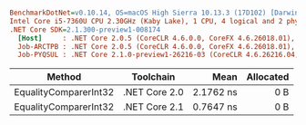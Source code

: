 ``` ini

BenchmarkDotNet=v0.10.14, OS=macOS High Sierra 10.13.3 (17D102) [Darwin 17.4.0]
Intel Core i5-7360U CPU 2.30GHz (Kaby Lake), 1 CPU, 4 logical and 2 physical cores
.NET Core SDK=2.1.300-preview1-008174
  [Host]     : .NET Core 2.0.5 (CoreCLR 4.6.0.0, CoreFX 4.6.26018.01), 64bit RyuJIT
  Job-ARCTPB : .NET Core 2.0.5 (CoreCLR 4.6.0.0, CoreFX 4.6.26018.01), 64bit RyuJIT
  Job-PYQSUL : .NET Core 2.1.0-preview1-26216-03 (CoreCLR 4.6.26216.04, CoreFX 4.6.26216.02), 64bit RyuJIT


```
|                Method |     Toolchain |      Mean | Allocated |
|---------------------- |-------------- |----------:|----------:|
| EqualityComparerInt32 | .NET Core 2.0 | 2.1762 ns |       0 B |
| EqualityComparerInt32 | .NET Core 2.1 | 0.7647 ns |       0 B |
